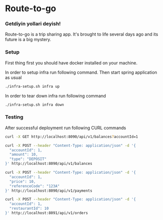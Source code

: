 # Route-to-go

### Getdiyin yollari deyish!


Route-to-go is a trip sharing app. It's brought to life several days ago and its future is a big mystery. 


### Setup

First thing first you should have docker installed on your machine.

In order to setup infra run following command. Then start spring application as usual


```sh
./infra-setup.sh infra up 
```

In order to tear down infra run following command
```sh
./infra-setup.sh infra down
```

### Testing

After successful deployment run following CURL commands

```sh
curl -X GET http://localhost:8090/api/v1/balances?accountId=1
```

```sh
curl -X POST --header "Content-Type: application/json" -d '{
  "accountId": 1,
  "amount": 10,
  "type": "DEPOSIT"
}' http://localhost:8090/api/v1/balances
```


```sh
curl -X POST --header "Content-Type: application/json" -d '{
  "accountId": 1,
  "price": 10,
  "referenceCode": "123A"
}' http://localhost:8090/api/v1/payments
```

```sh
curl -X POST --header "Content-Type: application/json" -d '{
  "accountId": 1,
  "restaurantId": 10
}' http://localhost:8091/api/v1/orders
```









